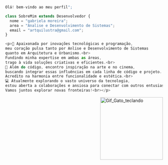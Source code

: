 ```js
Olá! bem-vindo ao meu perfil";

class SobreMim extends Desenvolvedor {
  nome = "gabriela moreira";
  area = "Analise e Desenvolvimento de Sistemas";
  email = "artquilustra@gmail.com";
}

<p>🚀 Apaixonada por inovações tecnológicas e programação,
meu coração pulsa tanto por Anlise e Desenvolvimento de Sistemas
quanto em Arquitetura e Urbanismo.<br>
Fundindo minha expertise em ambas as áreas,
trago à vida soluções criativas e eficientes.<br>
🎨 Além do código, encontro inspiração na arte e no cinema,
buscando integrar essas influências em cada linha de código e projeto.
Acredito na harmonia entre funcionalidade e estética.<br>
💻 Atualmente explorando o vasto universo da tecnologia,
estou aberta a colaborações e ansiosa para conectar com outros entusiastas.
Vamos juntos explorar novas fronteiras!<br></p>


```
<img src="https://user-images.githubusercontent.com/74029212/127240963-4921a6aa-a682-4868-9ce5-a9ca6936c8fc.gif" alt="Gif_Gato_teclando" min-width="200px" max-width="200px" width="200px" align="right">


